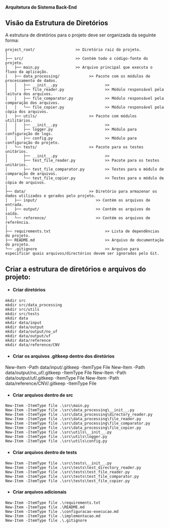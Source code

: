 #### Arquitetura do Sistema Back-End

## Visão da Estrutura de Diretórios

A estrutura de diretórios para o projeto deve ser organizada da seguinte forma:

```plaintext
project_root/                  >> Diretório raiz do projeto.
│
├── src/                       >> Contém todo o código-fonte do projeto.
│   ├── main.py                >> Arquivo principal que executa o fluxo da aplicação.
│   ├── data_processing/             >> Pacote com os módulos de processamento de dados.
│   │   ├── __init__.py                     >> 
│   │   ├── file_reader.py                  >> Módulo responsável pela leitura dos arquivos.
│   │   ├── file_comparator.py              >> Módulo responsável pela comparação dos arquivos.
│   │   └── file_copier.py                  >> Módulo responsável pela cópia dos arquivos.
│   ├── utils/                       >> Pacote com módulos utilitários.                   
│   │   ├── __init__.py                     >> 
│   │   ├── logger.py                       >> Módulo para configuração de logs.
│   │   ├── config.py                       >> Módulo para configuração do projeto.
│   └── tests/                       >> Pacote para os testes unitários.
│       ├── __init__.py                     >>
│       ├── test_file_reader.py             >> Pacote para os testes unitários.
│       ├── test_file_comparator.py         >> Testes para o módulo de comparação de arquivos.
│       └── test_file_copier.py             >> Testes para o módulo de cópia de arquivos.
│
├── data/                            >> Diretório para armazenar os dados utilizados e gerados pelo projeto.
│   ├── input/                          >> Contém os arquivos de entrada.
│   ├── output/                         >> Contém os arquivos de saída.
│   └── reference/                      >> Contém os arquivos de referência.
│
├── requirements.txt                        >> Lista de dependências do projeto.
├── README.md                               >> Arquivo de documentação do projeto.
└── .gitignore                              >> Arquivo para especificar quais arquivos/directórios devem ser ignorados pelo Git.
```

## Criar a estrutura de diretórios e arquivos do projeto:
- #### Criar diretórios
```
mkdir src
mkdir src/data_processing
mkdir src/utils
mkdir src/tests
mkdir data
mkdir data/input
mkdir data/output
mkdir data/output/no_uf
mkdir data/output/uf
mkdir data/reference
mkdir data/reference/CNV
```
- #### Criar os arquivos .gitkeep dentro dos diretórios
New-Item -Path data/input/.gitkeep -ItemType File
New-Item -Path data/output/no_uf/.gitkeep -ItemType File
New-Item -Path data/output/uf/.gitkeep -ItemType File
New-Item -Path data/reference/CNV/.gitkeep -ItemType File

- #### Criar arquivos dentro de src
```
New-Item -ItemType file .\src\main.py
New-Item -ItemType file .\src\data_processing\__init__.py
New-Item -ItemType file .\src\data_processing\directory_reader.py
New-Item -ItemType file .\src\data_processing\file_reader.py
New-Item -ItemType file .\src\data_processing\file_comparator.py
New-Item -ItemType file .\src\data_processing\file_copier.py
New-Item -ItemType file .\src\utils\__init__.py
New-Item -ItemType file .\src\utils\logger.py
New-Item -ItemType file .\src\utils\config.py
```
- #### Criar arquivos dentro de tests
```
New-Item -ItemType file .\src\tests\__init__.py
New-Item -ItemType file .\src\tests\test_directory_reader.py
New-Item -ItemType file .\src\tests\test_file_reader.py
New-Item -ItemType file .\src\tests\test_file_comparator.py
New-Item -ItemType file .\src\tests\test_file_copier.py
```
- #### Criar arquivos adicionais
```
New-Item -ItemType file .\requirements.txt
New-Item -ItemType file .\README.md
New-Item -ItemType file .\configuracao-execucao.md
New-Item -ItemType file .\implementacao.md
New-Item -ItemType file .\.gitignore
```